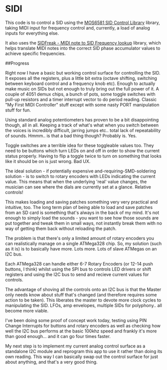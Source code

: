 SIDI
====

This code is to control a SID using the [MOS6581 SID Control Library](https://github.com/CharlotteGore/MOS6581) library, taking MIDI input for frequency control and, currently, a load of analog inputs for everything else.

It also uses the [SIDFreak - MIDI note to SID Frequency lookup](https://github.com/CharlotteGore/SIDFreak) library, which helps translate MIDI notes into the correct SID phase accumulator values to achieve specific frequencies.

##Progress

Right now I have a basic but working control surface for controlling the SID. It exposes all the registers, plus a little bit extra (octave shifting, switching between keyboard control and a frequency knob etc). Enough to actually make music on SIDs but not enough to truly bring out the full power of it. A couple of 4051 demux chips, a bunch of pots, some toggle switches with pull-up resistors and a timer interrupt vector to do period reading. Classic "My First MIDI Controller" stuff except with some nasty PORT manipulation stuff for fun.

Using standard analog potentiometers has proven to be a bit disappointing though, all in all. Keeping a track of what's what when you switch between the voices is incredibly difficult, jarring jumps etc.. total lack of repeatability of sounds. Hmmm.. is that a bad thing though? Probably is. Yes. 

Toggle switches are a terrible idea for these toggleable values too. They need to be buttons which turn LEDs on and off in order to show the current status properly. Having to flip a toggle twice to turn on something that looks like it should be on is just wrong. Bad UX.

The ideal solution - if potentially expensive and-requiring-SMD-soldering solution - is to switch to rotary encoders with LEDs indicating the current value. This means that when the underlying 'real' value changes, the musician can see where the dials are currently set at a glance. Relative controls!

This makes loading and saving patches something very very practical and intuitive, too. The long term plan of being able to load and save patches from an SD card is something that's always in the back of my mind. It's not enough to simply load the sounds - you want to see how those sounds are put together and tweak them in small ways, not instantly break them with no way of getting them back without reloading the patch.

The problem is that there's only a limited amount of rotary encoders you can realistically manage on a single ATMega328 chip. So, my solution (such as it is) is to basically have more. Lots more. Lots of slave ATMegas on an I2C bus. 

Each ATMega328 can handle either 6-7 Rotary Encoders (or 12-14 push buttons, I think) whilst using the SPI bus to controls LED drivers or shift registers and using the I2C bus to send and recieve current values for controls. 

The advantage of shoving all the controls onto an I2C bus is that the Master only needs know about stuff that's changed (and therefore requires some action to be taken). This liberates the master to devote more clock cycles to manipulating the SID. LFOs, amp envelopes, multiple SIDs for polyphony.. all become more viable. 

I've been doing some proof of concept work today, testing using PIN Change Interrupts for buttons and rotary encoders as well as checking how well the I2C bus performs at the basic 100khz speed and frankly it's more than good enough... and it can go four times faster. 

My next step is to implement my current analog control surface as a standalone I2C module and reprogram this app to use it rather than doing its own reading. This way I can basically swap out the control surface for just about anything, and that's a very good thing.
